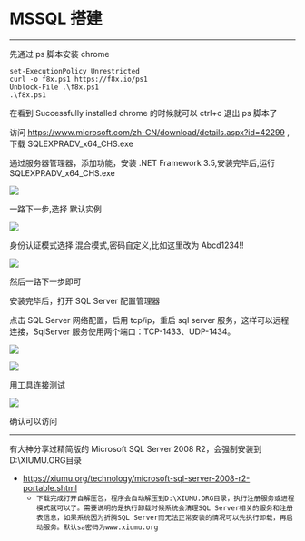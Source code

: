 # MSSQL 搭建

---

先通过 ps 脚本安装 chrome

```
set-ExecutionPolicy Unrestricted
curl -o f8x.ps1 https://f8x.io/ps1
Unblock-File .\f8x.ps1
.\f8x.ps1
```

在看到 Successfully installed chrome 的时候就可以 ctrl+c 退出 ps 脚本了

访问 https://www.microsoft.com/zh-CN/download/details.aspx?id=42299 ,下载 SQLEXPRADV_x64_CHS.exe

通过服务器管理器，添加功能，安装 .NET Framework 3.5,安装完毕后,运行 SQLEXPRADV_x64_CHS.exe

![](../../../../assets/img/Integrated/Windows/实验/MSSQL搭建/6.png)

一路下一步,选择 默认实例

![](../../../../assets/img/Integrated/Windows/实验/MSSQL搭建/1.png)

身份认证模式选择 混合模式,密码自定义,比如这里改为 Abcd1234!!

![](../../../../assets/img/Integrated/Windows/实验/MSSQL搭建/2.png)

然后一路下一步即可

安装完毕后，打开 SQL Server 配置管理器

点击 SQL Server 网络配置，启用 tcp/ip，重启 sql server 服务，这样可以远程连接，SqlServer 服务使用两个端口：TCP-1433、UDP-1434。

![](../../../../assets/img/Integrated/Windows/实验/MSSQL搭建/3.png)

![](../../../../assets/img/Integrated/Windows/实验/MSSQL搭建/4.webp)

用工具连接测试

![](../../../../assets/img/Integrated/Windows/实验/MSSQL搭建/5.png)

确认可以访问

---

有大神分享过精简版的 Microsoft SQL Server 2008 R2，会强制安装到D:\XIUMU.ORG目录
- https://xiumu.org/technology/microsoft-sql-server-2008-r2-portable.shtml
    - `下载完成打开自解压包，程序会自动解压到D:\XIUMU.ORG目录，执行注册服务或进程模式就可以了。需要说明的是执行卸载时候系统会清理SQL Server相关的服务和注册表信息，如果系统因为折腾SQL Server而无法正常安装的情况可以先执行卸载，再启动服务。默认sa密码为www.xiumu.org`
